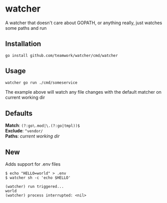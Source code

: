# watcher

A watcher that doesn't care about GOPATH, or anything really, just watches
some paths and run

## Installation

```
go install github.com/teamwork/watcher/cmd/watcher
```

## Usage

```bash
watcher go run ./cmd/someservice
```

The example above will watch any file changes with the default matcher on
current working dir

## Defaults

**Match**: `(?:go\.mod|\.(?:go|tmpl))$`  
**Exclude**: `^vendor/`  
**Paths**: _current working dir_

## New

Adds support for .env files

```
$ echo "HELLO=world" > .env
$ watcher sh -c 'echo $HELLO'

(watcher) run triggered...
world
(watcher) process interrupted: <nil>
```
